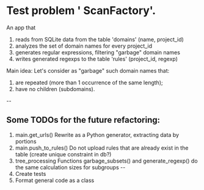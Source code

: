 # Test problem ' ScanFactory'.
An app that 
1. reads from SQLite data from the table 'domains' (name, project_id)
2. analyzes the set of domain names for every project_id
3. generates regular expressions, filtering "garbage" domain names
4. writes generated regexps to the table 'rules' (project_id, regexp)

Main idea:
Let's consider as "garbage" such domain names that:
1) are repeated (more than 1 occurrence of the same length);
2) have no children (subdomains).

--
## Some TODOs for the future refactoring:

1. main.get_urls()
Rewrite as a Python generator, extracting data by portions
2. main.push_to_rules()
Do not upload rules that are already exist in the table (create unique constraint in db?)
3. tree_processing
Functions garbage_subsets() and generate_regexp() do the same calculation sizes for subgroups
--
4. Create tests
5. Format general code as a class

